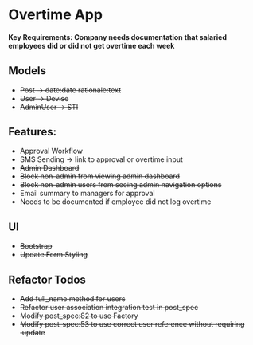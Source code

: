 # Overtime App

#### Key Requirements: Company needs documentation that salaried employees did or did not get overtime each week

## Models
- ~~Post -> date:date rationale:text~~
- ~~User -> Devise~~
- ~~AdminUser -> STI~~

## Features:
- Approval Workflow
- SMS Sending -> link to approval or overtime input
- ~~Admin Dashboard~~
- ~~Block non-admin from viewing admin dashboard~~
- ~~Block non-admin users from seeing admin navigation options~~
- Email summary to managers for approval
- Needs to be documented if employee did not log overtime

## UI
- ~~Bootstrap~~
- ~~Update Form Styling~~

## Refactor Todos
- ~~Add full_name method for users~~
- ~~Refactor user association integration test in post_spec~~
- ~~Modify post_spec:82 to use Factory~~
- ~~Modify post_spec:53 to use correct user reference without requiring .update~~
